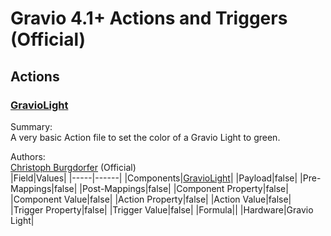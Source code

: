 # Gravio 4.1+ Actions and Triggers (Official)

## Actions

### [GravioLight](/4.1/Official/Actions/SetGravioLightToGreen.acs)
Summary:  
A very basic Action file to set the color of a Gravio Light to green.  

Authors:  
[Christoph Burgdorfer](@cburgdorfer) (Official)  
|Field|Values|
|-----|------|
|Components|[GravioLight](https://doc.gravio.com/manuals/gravio4/1/en/topic/gravio-light)|
|Payload|false|
|Pre-Mappings|false|
|Post-Mappings|false|
|Component Property|false|
|Component Value|false|
|Action Property|false|
|Action Value|false|
|Trigger Property|false|
|Trigger Value|false|
|Formula||
|Hardware|Gravio Light|



